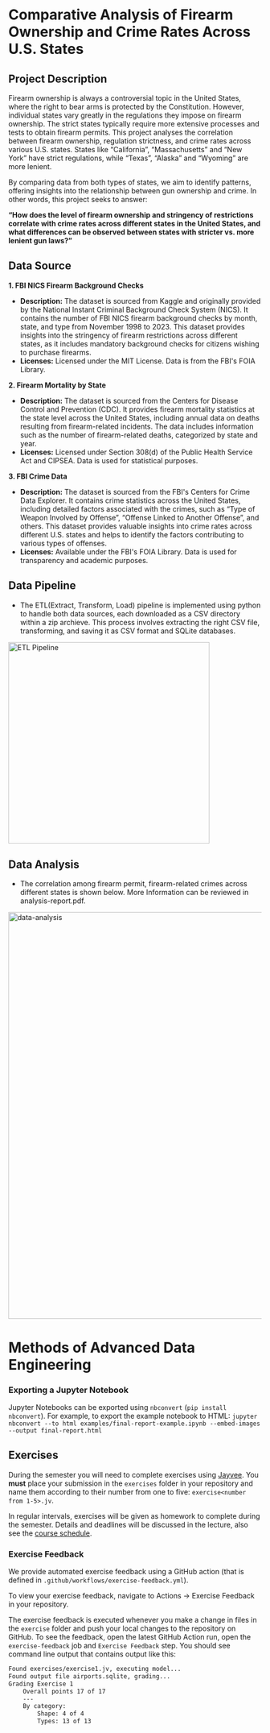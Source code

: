 # Comparative Analysis of Firearm Ownership and Crime Rates Across U.S. States

## Project Description
Firearm ownership is always a controversial topic in the United States, where the right to bear arms is protected by the Constitution. However, individual states vary greatly in the regulations they impose on firearm ownership. The strict states typically require more extensive processes and tests to obtain firearm permits. This project analyses the correlation between firearm ownership, regulation strictness, and crime rates across various U.S. states. States like “California”, “Massachusetts” and “New York” have strict regulations, while “Texas”, “Alaska” and “Wyoming” are more lenient.

By comparing data from both types of states, we aim to identify patterns, offering insights into the relationship between gun ownership and crime. In other words, this project seeks to answer:

**“How does the level of firearm ownership and stringency of restrictions correlate with crime rates across different states in the United States, and what differences can be observed between states with stricter vs. more lenient gun laws?”**

## Data Source
**1. FBI NICS Firearm Background Checks**
- **Description:** The dataset is sourced from Kaggle and originally provided by the National Instant Criminal Background Check System (NICS). It contains the number of FBI NICS firearm background checks by month, state, and type from November 1998 to 2023. This dataset provides insights into the stringency of firearm restrictions across different states, as it includes mandatory background checks for citizens wishing to purchase firearms.
- **Licenses:** Licensed under the MIT License. Data is from the FBI's FOIA Library. 

**2. Firearm Mortality by State**
- **Description:** The dataset is sourced from the Centers for Disease Control and Prevention (CDC). It provides firearm mortality statistics at the state level across the United States, including annual data on deaths resulting from firearm-related incidents. The data includes information such as the number of firearm-related deaths, categorized by state and year.
- **Licenses:** Licensed under Section 308(d) of the Public Health Service Act and CIPSEA. Data is used for statistical purposes.
  
**3. FBI Crime Data**
- **Description:** The dataset is sourced from the FBI's Centers for Crime Data Explorer. It contains crime statistics across the United States, including detailed factors associated with the crimes, such as “Type of Weapon Involved by Offense”, “Offense Linked to Another Offense”, and others. This dataset provides valuable insights into crime rates across different U.S. states and helps to identify the factors contributing to various types of offenses.
-  **Licenses:** Available under the FBI's FOIA Library. Data is used for transparency and academic purposes.


## Data Pipeline
- The ETL(Extract, Transform, Load) pipeline is implemented using python to handle both data sources, each downloaded as a CSV directory within a zip archieve. This process involves extracting the right CSV file, transforming, and saving it as CSV format and SQLite databases.
<img width="400" alt="ETL Pipeline" src="https://github.com/user-attachments/assets/106e1dd1-cee5-4028-b7da-abf18a91d1e6" />

## Data Analysis
- The correlation among firearm permit, firearm-related crimes across different states is shown below. More Information can be reviewed in analysis-report.pdf. 
<img width="808" alt="data-analysis" src="https://github.com/user-attachments/assets/42fefc9d-bdcb-4c26-8068-95659fa2eb80" />


# Methods of Advanced Data Engineering

### Exporting a Jupyter Notebook
Jupyter Notebooks can be exported using `nbconvert` (`pip install nbconvert`). For example, to export the example notebook to HTML: `jupyter nbconvert --to html examples/final-report-example.ipynb --embed-images --output final-report.html`


## Exercises
During the semester you will need to complete exercises using [Jayvee](https://github.com/jvalue/jayvee). You **must** place your submission in the `exercises` folder in your repository and name them according to their number from one to five: `exercise<number from 1-5>.jv`.

In regular intervals, exercises will be given as homework to complete during the semester. Details and deadlines will be discussed in the lecture, also see the [course schedule](https://made.uni1.de/).

### Exercise Feedback
We provide automated exercise feedback using a GitHub action (that is defined in `.github/workflows/exercise-feedback.yml`). 

To view your exercise feedback, navigate to Actions → Exercise Feedback in your repository.

The exercise feedback is executed whenever you make a change in files in the `exercise` folder and push your local changes to the repository on GitHub. To see the feedback, open the latest GitHub Action run, open the `exercise-feedback` job and `Exercise Feedback` step. You should see command line output that contains output like this:

```sh
Found exercises/exercise1.jv, executing model...
Found output file airports.sqlite, grading...
Grading Exercise 1
	Overall points 17 of 17
	---
	By category:
		Shape: 4 of 4
		Types: 13 of 13
```
